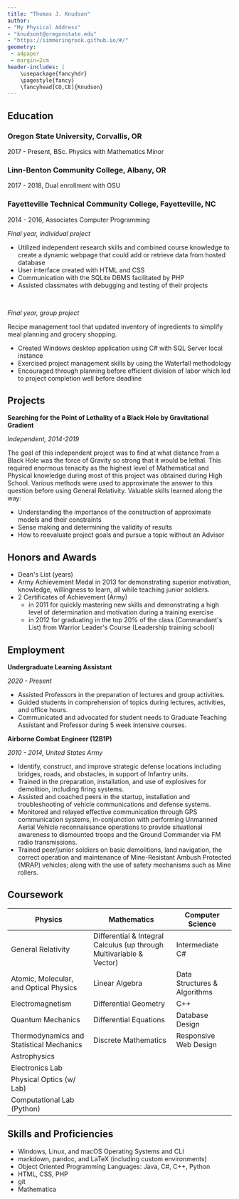 ```yaml
---
title: "Thomas J. Knudson"
author:
- "My Physical Address"
- "knudsont@oregonstate.edu"
- "https://simmeringrook.github.io/#/"
geometry:
 - a4paper
 - margin=2cm
header-includes: |
    \usepackage{fancyhdr}
    \pagestyle{fancy}
    \fancyhead[CO,CE]{Knudson}
---
```


## Education

### Oregon State University, Corvallis, OR

2017 - Present, BSc. Physics with Mathematics Minor


### Linn-Benton Community College, Albany, OR

2017 - 2018, Dual enrollment with OSU


### Fayetteville Technical Community College, Fayetteville, NC

2014 - 2016, Associates Computer Programming

*Final year, individual project*

* Utilized independent research skills and combined course knowledge to create a dynamic webpage that could add or retrieve data from hosted database
* User interface created with HTML and CSS
* Communication with the SQLite DBMS facilitated by PHP
* Assisted classmates with debugging and testing of their projects

<br />

*Final year, group project*

Recipe management tool that updated inventory of ingredients to simplify meal planning and grocery shopping.

* Created Windows desktop application using C# with SQL Server local instance
* Exercised project management skills by using the Waterfall methodology
* Encouraged through planning before efficient division of labor which led to project completion well before deadline

## Projects

**Searching for the Point of Lethality of a Black Hole by Gravitational Gradient**

*Independent, 2014-2019*

The goal of this independent project was to find at what distance from a Black Hole was the force of Gravity so strong that it would be lethal. This required enormous tenacity as the highest level of Mathematical and Physical knowledge during most of this project was obtained during High School. Various methods were used to approximate the answer to this question before using General Relativity. Valuable skills learned along the way:

* Understanding the importance of the construction of approximate models and their constraints
* Sense making and determining the validity of results
* How to reevaluate project goals and pursue a topic without an Advisor

## Honors and Awards

* Dean's List (years)
* Army Achievement Medal in 2013 for demonstrating superior motivation, knowledge, willingness to learn, all while teaching junior soldiers.
* 2 Certificates of Achievement (Army)
  * in 2011 for quickly mastering new skills and demonstrating a high level of determination and motivation during a training exercise
  *	in 2012 for graduating in the top 20% of the class (Commandant's List) from Warrior Leader's Course (Leadership training school)

## Employment

**Undergraduate Learning Assistant**

*2020 - Present*

* Assisted Professors in the preparation of lectures and group activities.
* Guided students in comprehension of topics during lectures, activities, and office hours.
* Communicated and advocated for student needs to Graduate Teaching Assistant and Professor during 5 week intensive courses.

**Airborne Combat Engineer (12B1P)**

*2010 - 2014, United States Army*

*	Identify, construct, and improve strategic defense locations including bridges, roads, and obstacles, in support of Infantry units.
*	Trained in the preparation, installation, and use of explosives for demolition, including firing systems.
*	Assisted and coached peers in the startup, installation and troubleshooting of vehicle communications and defense systems.
*	Monitored and relayed effective communication through GPS communication systems, in-conjunction with performing Unmanned Aerial Vehicle reconnaissance operations to provide situational awareness to dismounted troops and the Ground Commander via FM radio transmissions.
*	Trained peer/junior soldiers on basic demolitions, land navigation, the correct operation and maintenance of Mine-Resistant Ambush Protected (MRAP) vehicles; along with the use of safety mechanisms such as Mine rollers.

## Coursework

| Physics | Mathematics | Computer Science |
| --- | --- | --- |
| General Relativity | Differential & Integral Calculus (up through Multivariable & Vector) | Intermediate C# |
| Atomic, Molecular, and Optical Physics | Linear Algebra | Data Structures & Algorithms |
| Electromagnetism | Differential Geometry | C++ |
| Quantum Mechanics | Differential Equations | Database Design |
| Thermodynamics and Statistical Mechanics | Discrete Mathematics | Responsive Web Design |
| Astrophysics | |
| Electronics Lab | |
| Physical Optics (w/ Lab) |
| Computational Lab (Python)

## Skills and Proficiencies

* Windows, Linux, and macOS Operating Systems and CLI
* markdown, pandoc, and LaTeX (including custom environments)
* Object Oriented Programming Languages: Java, C#, C++, Python
* HTML, CSS, PHP
* git
* Mathematica
